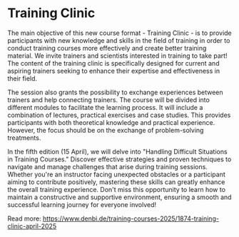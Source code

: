 # Training Clinic

The main objective of this new course format - Training Clinic - is to provide participants with new knowledge and skills in the field of training in order to conduct training courses more effectively and create better training material. We invite trainers and scientists interested in training to take part! The content of the training clinic is specifically designed for current and aspiring trainers seeking to enhance their expertise and effectiveness in their field.

The session also grants the possibility to exchange experiences between trainers and help connecting trainers. The course will be divided into different modules to facilitate the learning process. It will include a combination of lectures, practical exercises and case studies. This provides participants with both theoretical knowledge and practical experience. However, the focus should be on the exchange of problem-solving treatments. 

In the fifth edition (15 April), we will delve into "Handling Difficult Situations in Training Courses." Discover effective strategies and proven techniques to navigate and manage challenges that arise during training sessions. Whether you're an instructor facing unexpected obstacles or a participant aiming to contribute positively, mastering these skills can greatly enhance the overall training experience. Don't miss this opportunity to learn how to maintain a constructive and supportive environment, ensuring a smooth and successful learning journey for everyone involved!

Read more: https://www.denbi.de/training-courses-2025/1874-training-clinic-april-2025
